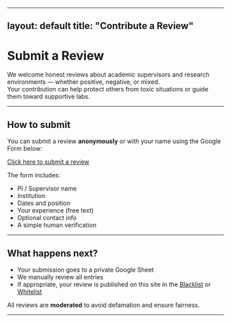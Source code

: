 
---
layout: default
title: "Contribute a Review"
---


#  Submit a Review

We welcome honest reviews about academic supervisors and research environments — whether positive, negative, or mixed.  
Your contribution can help protect others from toxic situations or guide them toward supportive labs.

---

##  How to submit

You can submit a review **anonymously** or with your name using the Google Form below:

[Click here to submit a review](https://forms.gle/PdWYF8vFj7Ebo5HEA)

The form includes:
- PI / Supervisor name
- Institution
- Dates and position
- Your experience (free text)
- Optional contact info
- A simple human verification

---

## What happens next?

- Your submission goes to a private Google Sheet
- We manually review all entries
- If appropriate, your review is published on this site in the [Blacklist](../blacklist/) or [Whitelist](../whitelist/)

All reviews are **moderated** to avoid defamation and ensure fairness.

---